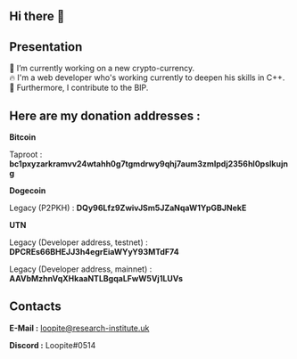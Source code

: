 ## Hi there 👋

## **Presentation**

🧙 I’m currently working on a new crypto-currency.<br/>
🔥 I'm a web developer who's working currently to deepen his skills in C++.<br/>
🔑 Furthermore, I contribute to the BIP.

## **Here are my donation addresses :**

**Bitcoin**

Taproot : **bc1pxyzarkramvv24wtahh0g7tgmdrwy9qhj7aum3zmlpdj2356hl0pslkujng**

**Dogecoin**

Legacy (P2PKH) : **DQy96Lfz9ZwivJSm5JZaNqaW1YpGBJNekE**

**UTN**

Legacy (Developer address, testnet) : **DPCREs66BHEJJ3h4egrEiaWYyY93MTdF74**

Legacy (Developer address, mainnet) : **AAVbMzhnVqXHkaaNTLBgqaLFwW5Vj1LUVs**

## **Contacts**

**E-Mail :** loopite@research-institute.uk

**Discord :** Loopite#0514
